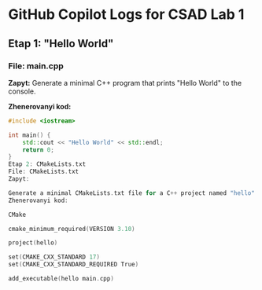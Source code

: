 # GitHub Copilot Logs for CSAD Lab 1

## Etap 1: "Hello World"

### File: main.cpp

**Zapyt:**
Generate a minimal C++ program that prints "Hello World" to the console.


**Zhenerovanyi kod:**
```cpp
#include <iostream>

int main() {
    std::cout << "Hello World" << std::endl;
    return 0;
}
Etap 2: CMakeLists.txt
File: CMakeLists.txt
Zapyt:

Generate a minimal CMakeLists.txt file for a C++ project named "hello" that uses main.cpp as its source file. Set the minimum required CMake version to 3.10 and the C++ standard to C++17.
Zhenerovanyi kod:

CMake

cmake_minimum_required(VERSION 3.10)

project(hello)

set(CMAKE_CXX_STANDARD 17)
set(CMAKE_CXX_STANDARD_REQUIRED True)

add_executable(hello main.cpp)
